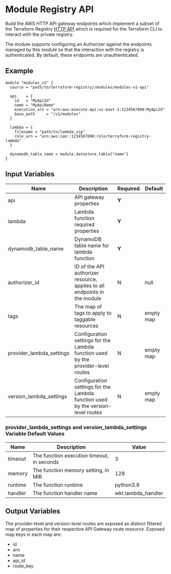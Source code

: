 # Module Registry API

Build the AWS HTTP API gateway endpoints which implement a subset of the Terraform Registry
[HTTP API](https://www.terraform.io/docs/registry/api.html) which is required for the Terraform CLI to interact with
the private registry.

The module supports configuring an Authorizer against the endpoints managed by this module so that the interaction with
the registry is authenticated. By default, these endpoints are unauthenticated.

## Example
```hcl-terraform
module "modules_v1" {
  source = "path/to/terraform-registry//modules/modules-v1-api"

  api    = {
    id   = "MyApiId"
    name = "MyApiName"
    execution_arn = "arn:aws:execute-api:us-east-1:1234567890:MyApiId"
    base_path     = "/v1/modules"
  }

  lambda = {
    filename = "path/to/lambda.zip"
    role_arn = "arn:aws:iam::1234567890:role/terraform-registry-lambda"
  }

  dynamodb_table_name = module.datastore.table["name"]
}
```

## Input Variables

| Name | Description | Required | Default |
|------|-------------|----------|---------|
| api | API gateway properties | **Y** | |
| lambda | Lambda function required properties | **Y** | |
| dynamodb_table_name | DynamoDB table name for lambda function | **Y** | |
| authorizer_id | ID of the API authorizer resource, applies to all endpoints in the module | N | null |
| tags | The map of tags to apply to taggable resources | N | empty map |
| provider_lambda_settings | Configuration settings for the Lambda function used by the provider-level routes | N | empty map |
| version_lambda_settings | Configuration settings for the Lambda function used by the version-level routes | N | empty map |

### provider_lambda_settings and version_lambda_settings Variable Default Values

| Name | Description | Value |
|------|-------------|-------|
| timeout | The function execution timeout, in seconds| 3 |
| memory | The function memory setting, in MiB | 128 |
| runtime | The function runtime | python3.8 |
| handler | The function handler name | wkt.lambda_handler |

## Output Variables

The provider-level and version-level routes are exposed as distinct filtered map of properties for their respective
API Gateway route resource.  Exposed map keys in each map are:
  * id
  * arn
  * name
  * api_id
  * route_key